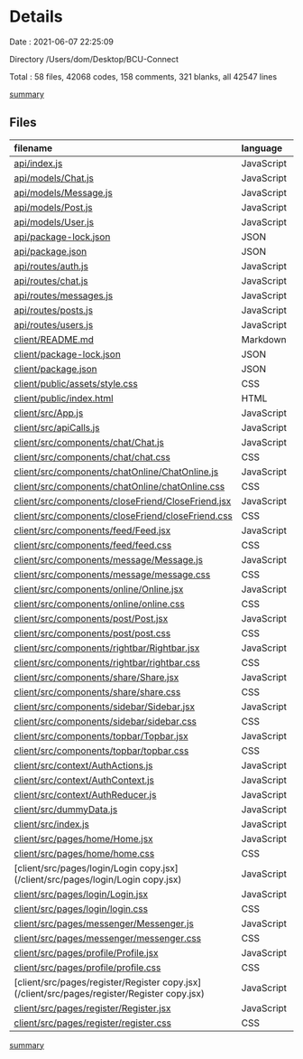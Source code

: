 # Details

Date : 2021-06-07 22:25:09

Directory /Users/dom/Desktop/BCU-Connect

Total : 58 files,  42068 codes, 158 comments, 321 blanks, all 42547 lines

[summary](results.md)

## Files
| filename | language | code | comment | blank | total |
| :--- | :--- | ---: | ---: | ---: | ---: |
| [api/index.js](/api/index.js) | JavaScript | 51 | 1 | 8 | 60 |
| [api/models/Chat.js](/api/models/Chat.js) | JavaScript | 10 | 0 | 3 | 13 |
| [api/models/Message.js](/api/models/Message.js) | JavaScript | 16 | 0 | 3 | 19 |
| [api/models/Post.js](/api/models/Post.js) | JavaScript | 26 | 0 | 3 | 29 |
| [api/models/User.js](/api/models/User.js) | JavaScript | 64 | 0 | 3 | 67 |
| [api/package-lock.json](/api/package-lock.json) | JSON | 4,659 | 0 | 1 | 4,660 |
| [api/package.json](/api/package.json) | JSON | 23 | 0 | 1 | 24 |
| [api/routes/auth.js](/api/routes/auth.js) | JavaScript | 30 | 5 | 8 | 43 |
| [api/routes/chat.js](/api/routes/chat.js) | JavaScript | 34 | 3 | 9 | 46 |
| [api/routes/messages.js](/api/routes/messages.js) | JavaScript | 22 | 2 | 7 | 31 |
| [api/routes/posts.js](/api/routes/posts.js) | JavaScript | 92 | 8 | 12 | 112 |
| [api/routes/users.js](/api/routes/users.js) | JavaScript | 107 | 6 | 10 | 123 |
| [client/README.md](/client/README.md) | Markdown | 38 | 0 | 33 | 71 |
| [client/package-lock.json](/client/package-lock.json) | JSON | 34,589 | 0 | 1 | 34,590 |
| [client/package.json](/client/package.json) | JSON | 45 | 0 | 1 | 46 |
| [client/public/assets/style.css](/client/public/assets/style.css) | CSS | 4 | 0 | 0 | 4 |
| [client/public/index.html](/client/public/index.html) | HTML | 21 | 0 | 2 | 23 |
| [client/src/App.js](/client/src/App.js) | JavaScript | 36 | 0 | 3 | 39 |
| [client/src/apiCalls.js](/client/src/apiCalls.js) | JavaScript | 10 | 0 | 3 | 13 |
| [client/src/components/chat/Chat.js](/client/src/components/chat/Chat.js) | JavaScript | 31 | 0 | 4 | 35 |
| [client/src/components/chat/chat.css](/client/src/components/chat/chat.css) | CSS | 20 | 0 | 2 | 22 |
| [client/src/components/chatOnline/ChatOnline.js](/client/src/components/chatOnline/ChatOnline.js) | JavaScript | 52 | 0 | 3 | 55 |
| [client/src/components/chatOnline/chatOnline.css](/client/src/components/chatOnline/chatOnline.css) | CSS | 32 | 0 | 5 | 37 |
| [client/src/components/closeFriend/CloseFriend.jsx](/client/src/components/closeFriend/CloseFriend.jsx) | JavaScript | 10 | 0 | 2 | 12 |
| [client/src/components/closeFriend/closeFriend.css](/client/src/components/closeFriend/closeFriend.css) | CSS | 12 | 0 | 1 | 13 |
| [client/src/components/feed/Feed.jsx](/client/src/components/feed/Feed.jsx) | JavaScript | 33 | 0 | 4 | 37 |
| [client/src/components/feed/feed.css](/client/src/components/feed/feed.css) | CSS | 6 | 0 | 1 | 7 |
| [client/src/components/message/Message.js](/client/src/components/message/Message.js) | JavaScript | 20 | 0 | 3 | 23 |
| [client/src/components/message/message.css](/client/src/components/message/message.css) | CSS | 31 | 0 | 4 | 35 |
| [client/src/components/online/Online.jsx](/client/src/components/online/Online.jsx) | JavaScript | 13 | 0 | 3 | 16 |
| [client/src/components/online/online.css](/client/src/components/online/online.css) | CSS | 28 | 0 | 4 | 32 |
| [client/src/components/post/Post.jsx](/client/src/components/post/Post.jsx) | JavaScript | 79 | 0 | 7 | 86 |
| [client/src/components/post/post.css](/client/src/components/post/post.css) | CSS | 78 | 0 | 14 | 92 |
| [client/src/components/rightbar/Rightbar.jsx](/client/src/components/rightbar/Rightbar.jsx) | JavaScript | 117 | 57 | 6 | 180 |
| [client/src/components/rightbar/rightbar.css](/client/src/components/rightbar/rightbar.css) | CSS | 109 | 0 | 18 | 127 |
| [client/src/components/share/Share.jsx](/client/src/components/share/Share.jsx) | JavaScript | 94 | 0 | 6 | 100 |
| [client/src/components/share/share.css](/client/src/components/share/share.css) | CSS | 79 | 0 | 15 | 94 |
| [client/src/components/sidebar/Sidebar.jsx](/client/src/components/sidebar/Sidebar.jsx) | JavaScript | 43 | 5 | 2 | 50 |
| [client/src/components/sidebar/sidebar.css](/client/src/components/sidebar/sidebar.css) | CSS | 39 | 0 | 8 | 47 |
| [client/src/components/topbar/Topbar.jsx](/client/src/components/topbar/Topbar.jsx) | JavaScript | 60 | 2 | 2 | 64 |
| [client/src/components/topbar/topbar.css](/client/src/components/topbar/topbar.css) | CSS | 69 | 14 | 2 | 85 |
| [client/src/context/AuthActions.js](/client/src/context/AuthActions.js) | JavaScript | 18 | 0 | 5 | 23 |
| [client/src/context/AuthContext.js](/client/src/context/AuthContext.js) | JavaScript | 26 | 0 | 7 | 33 |
| [client/src/context/AuthReducer.js](/client/src/context/AuthReducer.js) | JavaScript | 43 | 0 | 2 | 45 |
| [client/src/dummyData.js](/client/src/dummyData.js) | JavaScript | 138 | 0 | 2 | 140 |
| [client/src/index.js](/client/src/index.js) | JavaScript | 12 | 0 | 2 | 14 |
| [client/src/pages/home/Home.jsx](/client/src/pages/home/Home.jsx) | JavaScript | 17 | 0 | 2 | 19 |
| [client/src/pages/home/home.css](/client/src/pages/home/home.css) | CSS | 4 | 0 | 0 | 4 |
| [client/src/pages/login/Login copy.jsx](/client/src/pages/login/Login copy.jsx) | JavaScript | 63 | 0 | 4 | 67 |
| [client/src/pages/login/Login.jsx](/client/src/pages/login/Login.jsx) | JavaScript | 138 | 0 | 8 | 146 |
| [client/src/pages/login/login.css](/client/src/pages/login/login.css) | CSS | 80 | 0 | 12 | 92 |
| [client/src/pages/messenger/Messenger.js](/client/src/pages/messenger/Messenger.js) | JavaScript | 110 | 0 | 7 | 117 |
| [client/src/pages/messenger/messenger.css](/client/src/pages/messenger/messenger.css) | CSS | 63 | 0 | 4 | 67 |
| [client/src/pages/profile/Profile.jsx](/client/src/pages/profile/Profile.jsx) | JavaScript | 50 | 7 | 4 | 61 |
| [client/src/pages/profile/profile.css](/client/src/pages/profile/profile.css) | CSS | 45 | 0 | 10 | 55 |
| [client/src/pages/register/Register copy.jsx](/client/src/pages/register/Register copy.jsx) | JavaScript | 77 | 0 | 4 | 81 |
| [client/src/pages/register/Register.jsx](/client/src/pages/register/Register.jsx) | JavaScript | 178 | 48 | 11 | 237 |
| [client/src/pages/register/register.css](/client/src/pages/register/register.css) | CSS | 74 | 0 | 10 | 84 |

[summary](results.md)
